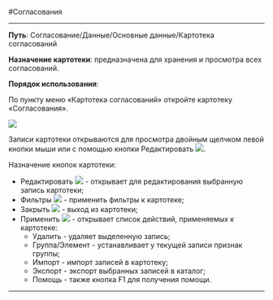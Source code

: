 ﻿#Согласования

----------
**Путь**: Согласование/Данные/Основные данные/Картотека согласований

**Назначение картотеки**: предназначена для хранения и просмотра всех согласований.

**Порядок использования**:

По пункту меню «Картотека согласований» откройте картотеку «Согласования».

![](topic:.AddFiles.Screenshot_2172.jpg)

Записи картотеки открываются для просмотра двойным щелчком левой кнопки мыши или с помощью кнопки Редактировать  ![](topic:Notifications.AddFiles.Btn_Edit.png).

Назначение кнопок картотеки:

* Редактировать  ![](topic:.AddFiles.Btn_Edit.png)  - открывает для редактирования выбранную запись картотеки;
* Фильтры  ![](topic:Notifications.AddFiles.Btn_Filter.png) - применить фильтры к картотеке;
* Закрыть ![](topic:Notifications.AddFiles.BtnCloseCancel.png) - выход из картотеки;
* Применить ![](topic:Notifications.AddFiles.Btn_OK.png) - открывает список действий, применяемых к картотеке:
     * Удалить - удаляет выделенную запись;
    * Группа/Элемент -  устанавливает у текущей записи признак группы;
    * Импорт - импорт записей в картотеку; 
    * Экспорт - экспорт выбранных записей в каталог; 
    * Помощь - также кнопка F1 для получения помощи. 


----------
